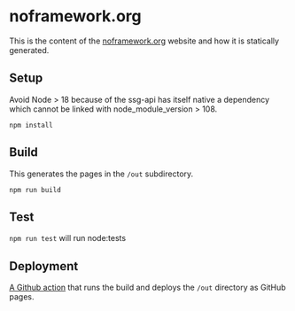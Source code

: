# noframework.org

This is the content of the [noframework.org](https://noframework.org) website and how it is statically generated.

## Setup

Avoid Node > 18 because of the ssg-api has itself native a dependency which cannot be linked with 
node_module_version > 108.

`npm install`

## Build
This generates the pages in the `/out` subdirectory.

`npm run build`

## Test

`npm run test` will run node:tests

## Deployment

[A Github action](.github/workflows/main.yml) that runs the build and deploys the `/out` directory as 
GitHub pages.
